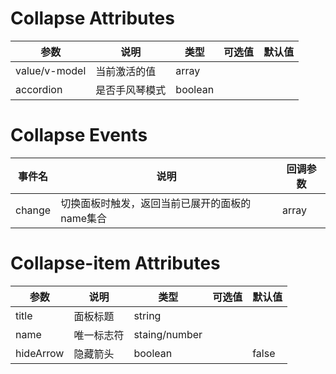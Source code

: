 
# Collapse Attributes

参数|说明|类型|可选值|默认值
-|-|-|-|-|
value/v-model|当前激活的值|array||
accordion|是否手风琴模式|boolean|||false

# Collapse Events

事件名|说明|回调参数
-|-|-|
change|切换面板时触发，返回当前已展开的面板的name集合|array|

# Collapse-item Attributes

参数|说明|类型|可选值|默认值
-|-|-|-|-|
title|面板标题|string||
name|唯一标志符|staing/number||
hideArrow|隐藏箭头|boolean||false